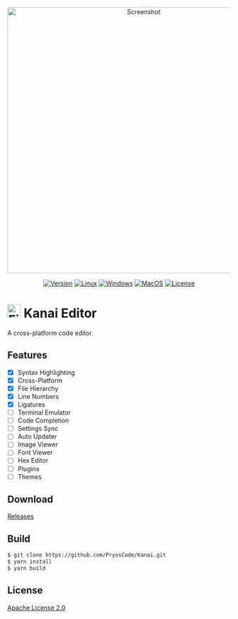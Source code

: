 <p align="center">
  <a href="https://github.com/PryosCode/Kanai/blob/master/assets/screenshot.png">
    <img src="https://github.com/PryosCode/Kanai/raw/master/assets/screenshot.png" alt="Screenshot" width="600" height="auto">
  </a>
</p>

<p align="center">
    <a href="https://github.com/PryosCode/Kanai/tags"><img alt="Version" src="https://img.shields.io/github/v/release/PryosCode/Kanai?label=Version"></a>
    <a href="https://github.com/PryosCode/Kanai/actions"><img alt="Linux" src="https://github.com/PryosCode/Kanai/actions/workflows/linux.yml/badge.svg"></a>
    <a href="https://github.com/PryosCode/Kanai/actions"><img alt="Windows" src="https://github.com/PryosCode/Kanai/actions/workflows/windows.yml/badge.svg"></a>
    <a href="https://github.com/PryosCode/Kanai/actions"><img alt="MacOS" src="https://github.com/PryosCode/Kanai/actions/workflows/macos.yml/badge.svg"></a>
    <a href="https://github.com/PryosCode/Kanai/blob/master/LICENSE"><img alt="License" src="https://img.shields.io/github/license/PryosCode/Kanai?label=License"></a>
</p>

# <a href="https://github.com/PryosCode/Kanai/blob/master/assets/icon.svg"><img src="https://github.com/PryosCode/Kanai/raw/master/assets/icon.png" alt="File" width="30" height="auto"></a> Kanai Editor

A cross-platform code editor.

## Features

- [x] Syntax Highlighting
- [x] Cross-Platform
- [x] File Hierarchy
- [x] Line Numbers
- [x] Ligatures
- [ ] Terminal Emulator
- [ ] Code Completion
- [ ] Settings Sync
- [ ] Auto Updater
- [ ] Image Viewer
- [ ] Font Viewer
- [ ] Hex Editor
- [ ] Plugins
- [ ] Themes

## Download

[Releases](https://github.com/PryosCode/Kanai/releases)

## Build

```bash
$ git clone https://github.com/PryosCode/Kanai.git
$ yarn install
$ yarn build
```

## License

[Apache License 2.0](https://github.com/PryosCode/Kanai/blob/master/LICENSE)
